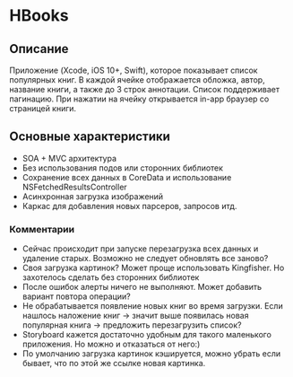 #  HBooks
## Описание
Приложение (Xcode, iOS 10+, Swift), которое показывает список популярных книг.
В каждой ячейке отображается обложка, автор, название книги, а также до 3 строк аннотации.
Список поддерживает пагинацию.
При нажатии на ячейку открывается in-app браузер со страницей книги.

## Основные характеристики
* SOA + MVC архитектура
* Без использования подов или сторонних библиотек
* Сохранение всех данных в CoreData и использование NSFetchedResultsController
* Асинхронная загрузка изображений
* Каркас для добавления новых парсеров, запросов итд.


### Комментарии
* Сейчас происходит при запуске перезагрузка всех данных и удаление старых. Возможно не следует обновлять все заново?
* Своя загрузка картинок? Может проще использовать Kingfisher. Но захотелось сделать без сторонних библиотек
* После ошибок алерты ничего не выполняют. Может добавить вариант повтора операции?
* Не обрабатывается появление новых книг во время загрузки. Если нашлось наложение книг -> значит выше появилась новая популярная книга -> предложить перезагрузить список?
* Storyboard кажется достаточно удобным для такого маленького приложения. Но можно и отказаться от него:)
* По умолчанию загрузка картинок кэшируется, можно убрать если бывает, что по этой же ссылке новая картинка.




